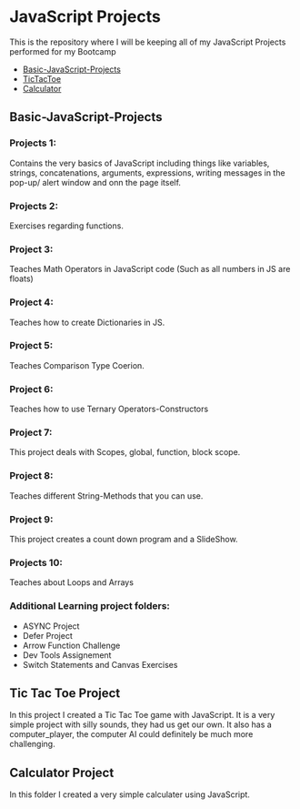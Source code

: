 # JavaScript Projects

This is the repository where I will be keeping all of my JavaScript Projects performed for my Bootcamp
* [Basic-JavaScript-Projects](Basic-JavaScript-Projects)
* [TicTacToe](TicTacToe)
* [Calculator](Calculator)
 



## Basic-JavaScript-Projects
### Projects 1: 
Contains the very basics of JavaScript including things like variables, strings, concatenations,
arguments, expressions, writing messages in the pop-up/ alert window and onn the page itself.

### Projects 2: 
Exercises regarding functions.

### Project 3: 
Teaches Math Operators in JavaScript code (Such as all numbers in JS are floats)

### Project 4:
Teaches how to create Dictionaries in JS.

### Project 5:
Teaches Comparison Type Coerion.

### Project 6:
Teaches how to use Ternary Operators-Constructors

### Project 7:
This project deals with Scopes, global, function, block scope.

### Project 8:
Teaches different String-Methods that you can use.

### Project 9:
This project creates a count down program and a SlideShow.

### Projects 10:
Teaches about Loops and Arrays

### Additional Learning project folders:
* ASYNC Project
* Defer Project
* Arrow Function Challenge
* Dev Tools Assignement
* Switch Statements and Canvas Exercises

## Tic Tac Toe Project
In this project I created a Tic Tac Toe game with JavaScript. It is a very simple project with silly sounds, they had us get our own. 
It also has a computer_player, the computer AI could definitely be much more challenging.

## Calculator Project
In this folder I created a very simple calculater using JavaScript.



